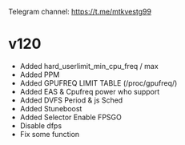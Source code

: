 Telegram channel:
https://t.me/mtkvestg99

# v120
- Added hard_userlimit_min_cpu_freq / max
- Added PPM
- Added GPUFREQ LIMIT TABLE (/proc/gpufreq/)
- Added EAS & Cpufreq power who support
- Added DVFS Period & js Sched
- Added Stuneboost
- Added Selector Enable FPSGO
- Disable dfps
- Fix some function
